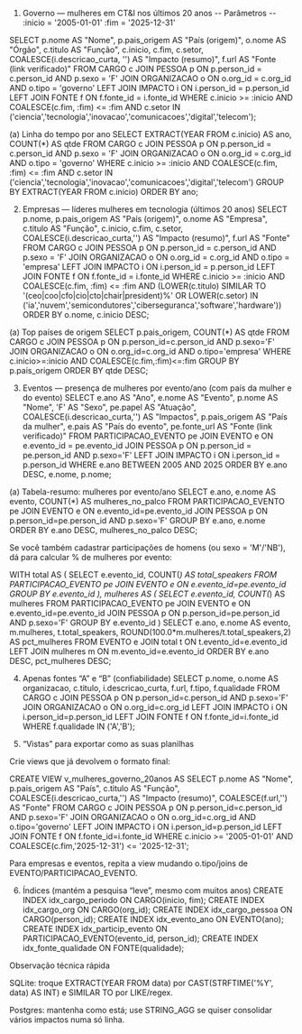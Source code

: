 1) Governo — mulheres em CT&I nos últimos 20 anos
-- Parâmetros
-- :inicio = '2005-01-01'   :fim = '2025-12-31'

SELECT
  p.nome                         AS "Nome",
  p.pais_origem                  AS "País (origem)",
  o.nome                         AS "Órgão",
  c.titulo                       AS "Função",
  c.inicio, c.fim,
  c.setor,
  COALESCE(i.descricao_curta, '') AS "Impacto (resumo)",
  f.url                          AS "Fonte (link verificado)"
FROM CARGO c
JOIN PESSOA p       ON p.person_id = c.person_id AND p.sexo = 'F'
JOIN ORGANIZACAO o  ON o.org_id    = c.org_id    AND o.tipo = 'governo'
LEFT JOIN IMPACTO i ON i.person_id = p.person_id
LEFT JOIN FONTE   f ON f.fonte_id  = i.fonte_id
WHERE c.inicio >= :inicio AND COALESCE(c.fim, :fim) <= :fim
  AND c.setor IN ('ciencia','tecnologia','inovacao','comunicacoes','digital','telecom');

(a) Linha do tempo por ano
SELECT EXTRACT(YEAR FROM c.inicio) AS ano, COUNT(*) AS qtde
FROM CARGO c
JOIN PESSOA p ON p.person_id = c.person_id AND p.sexo = 'F'
JOIN ORGANIZACAO o ON o.org_id = c.org_id AND o.tipo = 'governo'
WHERE c.inicio >= :inicio AND COALESCE(c.fim, :fim) <= :fim
  AND c.setor IN ('ciencia','tecnologia','inovacao','comunicacoes','digital','telecom')
GROUP BY EXTRACT(YEAR FROM c.inicio)
ORDER BY ano;

2) Empresas — líderes mulheres em tecnologia (últimos 20 anos)
SELECT
  p.nome,
  p.pais_origem            AS "País (origem)",
  o.nome                   AS "Empresa",
  c.titulo                 AS "Função",
  c.inicio, c.fim,
  c.setor,
  COALESCE(i.descricao_curta,'') AS "Impacto (resumo)",
  f.url                    AS "Fonte"
FROM CARGO c
JOIN PESSOA p      ON p.person_id = c.person_id AND p.sexo = 'F'
JOIN ORGANIZACAO o ON o.org_id    = c.org_id    AND o.tipo = 'empresa'
LEFT JOIN IMPACTO i ON i.person_id = p.person_id
LEFT JOIN FONTE   f ON f.fonte_id  = i.fonte_id
WHERE c.inicio >= :inicio AND COALESCE(c.fim, :fim) <= :fim
  AND (LOWER(c.titulo) SIMILAR TO '(ceo|coo|cfo|cio|cto|chair|president)%'
       OR LOWER(c.setor) IN ('ia','nuvem','semicondutores','ciberseguranca','software','hardware'))
ORDER BY o.nome, c.inicio DESC;

(a) Top países de origem
SELECT p.pais_origem, COUNT(*) AS qtde
FROM CARGO c
JOIN PESSOA p ON p.person_id=c.person_id AND p.sexo='F'
JOIN ORGANIZACAO o ON o.org_id=c.org_id AND o.tipo='empresa'
WHERE c.inicio>=:inicio AND COALESCE(c.fim,:fim)<=:fim
GROUP BY p.pais_origem
ORDER BY qtde DESC;

3) Eventos — presença de mulheres por evento/ano (com país da mulher e do evento)
SELECT
  e.ano                     AS "Ano",
  e.nome                    AS "Evento",
  p.nome                    AS "Nome",
  'F'                       AS "Sexo",
  pe.papel                  AS "Atuação",
  COALESCE(i.descricao_curta,'') AS "Impactos",
  p.pais_origem             AS "País da mulher",
  e.pais                    AS "País do evento",
  pe.fonte_url              AS "Fonte (link verificado)"
FROM PARTICIPACAO_EVENTO pe
JOIN EVENTO e  ON e.evento_id  = pe.evento_id
JOIN PESSOA p  ON p.person_id  = pe.person_id AND p.sexo='F'
LEFT JOIN IMPACTO i ON i.person_id = p.person_id
WHERE e.ano BETWEEN 2005 AND 2025
ORDER BY e.ano DESC, e.nome, p.nome;

(a) Tabela-resumo: mulheres por evento/ano
SELECT e.ano, e.nome AS evento, COUNT(*) AS mulheres_no_palco
FROM PARTICIPACAO_EVENTO pe
JOIN EVENTO e ON e.evento_id=pe.evento_id
JOIN PESSOA p ON p.person_id=pe.person_id AND p.sexo='F'
GROUP BY e.ano, e.nome
ORDER BY e.ano DESC, mulheres_no_palco DESC;


Se você também cadastrar participações de homens (ou sexo = 'M'/'NB'), dá para calcular % de mulheres por evento:

WITH total AS (
  SELECT e.evento_id, COUNT(*) AS total_speakers
  FROM PARTICIPACAO_EVENTO pe JOIN EVENTO e ON e.evento_id=pe.evento_id
  GROUP BY e.evento_id
),
mulheres AS (
  SELECT e.evento_id, COUNT(*) AS mulheres
  FROM PARTICIPACAO_EVENTO pe
  JOIN EVENTO e ON e.evento_id=pe.evento_id
  JOIN PESSOA p ON p.person_id=pe.person_id AND p.sexo='F'
  GROUP BY e.evento_id
)
SELECT e.ano, e.nome AS evento,
       m.mulheres, t.total_speakers,
       ROUND(100.0*m.mulheres/t.total_speakers,2) AS pct_mulheres
FROM EVENTO e
JOIN total t   ON t.evento_id=e.evento_id
LEFT JOIN mulheres m ON m.evento_id=e.evento_id
ORDER BY e.ano DESC, pct_mulheres DESC;

4) Apenas fontes “A” e “B” (confiabilidade)
SELECT p.nome, o.nome AS organizacao, c.titulo, i.descricao_curta, f.url, f.tipo, f.qualidade
FROM CARGO c
JOIN PESSOA p ON p.person_id=c.person_id AND p.sexo='F'
JOIN ORGANIZACAO o ON o.org_id=c.org_id
LEFT JOIN IMPACTO i ON i.person_id=p.person_id
LEFT JOIN FONTE   f ON f.fonte_id=i.fonte_id
WHERE f.qualidade IN ('A','B');

5) “Vistas” para exportar como as suas planilhas

Crie views que já devolvem o formato final:

CREATE VIEW v_mulheres_governo_20anos AS
SELECT
  p.nome AS "Nome",
  p.pais_origem AS "País",
  c.titulo AS "Função",
  COALESCE(i.descricao_curta,'') AS "Impacto (resumo)",
  COALESCE(f.url,'') AS "Fonte"
FROM CARGO c
JOIN PESSOA p ON p.person_id=c.person_id AND p.sexo='F'
JOIN ORGANIZACAO o ON o.org_id=c.org_id AND o.tipo='governo'
LEFT JOIN IMPACTO i ON i.person_id=p.person_id
LEFT JOIN FONTE   f ON f.fonte_id=i.fonte_id
WHERE c.inicio >= '2005-01-01' AND COALESCE(c.fim,'2025-12-31') <= '2025-12-31';


Para empresas e eventos, repita a view mudando o.tipo/joins de EVENTO/PARTICIPACAO_EVENTO.

6) Índices (mantém a pesquisa “leve”, mesmo com muitos anos)
CREATE INDEX idx_cargo_periodo   ON CARGO(inicio, fim);
CREATE INDEX idx_cargo_org       ON CARGO(org_id);
CREATE INDEX idx_cargo_pessoa    ON CARGO(person_id);
CREATE INDEX idx_evento_ano      ON EVENTO(ano);
CREATE INDEX idx_particip_evento ON PARTICIPACAO_EVENTO(evento_id, person_id);
CREATE INDEX idx_fonte_qualidade ON FONTE(qualidade);


Observação técnica rápida

SQLite: troque EXTRACT(YEAR FROM data) por CAST(STRFTIME('%Y', data) AS INT) e SIMILAR TO por LIKE/regex.

Postgres: mantenha como está; use STRING_AGG se quiser consolidar vários impactos numa só linha.
